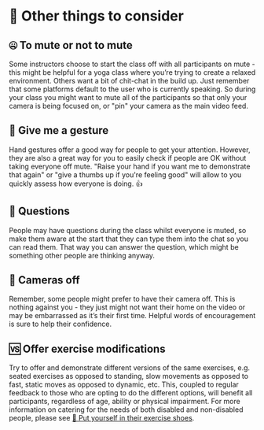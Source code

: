 # 🤔 Other things to consider

## 🤐 To mute or not to mute

Some instructors choose to start the class off with all participants on mute - this might be helpful for a yoga class where you’re trying to create a relaxed environment. Others want a bit of chit-chat in the build up. Just remember that some platforms default to the user who is currently speaking. So during your class you might want to mute all of the participants so that only your camera is being focused on, or "pin" your camera as the main video feed.

## 👋 Give me a gesture

Hand gestures offer a good way for people to get your attention. However, they are also a great way for you to easily check if people are OK without taking everyone off mute. "Raise your hand if you want me to demonstrate that again" or "give a thumbs up if you're feeling good" will allow to you quickly assess how everyone is doing. 👍

## 💬 Questions

People may have questions during the class whilst everyone is muted, so make them aware at the start that they can type them into the chat so you can read them. That way you can answer the question, which might be something other people are thinking anyway.

## 🚫 Cameras off

Remember, some people might prefer to have their camera off. This is nothing against you - they just might not want their home on the video or may be embarrassed as it’s their first time. Helpful words of encouragement is sure to help their confidence.

## 🆚 Offer exercise modifications

Try to offer and demonstrate different versions of the same exercises, e.g. seated exercises as opposed to standing, slow movements as opposed to fast, static moves as opposed to dynamic, etc. This, coupled to regular feedback to those who are opting to do the different options, will benefit all participants, regardless of age, ability or physical impairment. For more information on catering for the needs of both disabled and non-disabled people, please see [👟 Put yourself in their exercise shoes](../before-your-start-live-streaming/put-yourself-in-their-exercise-shoes.md#adapting-for-the-whole-household).

